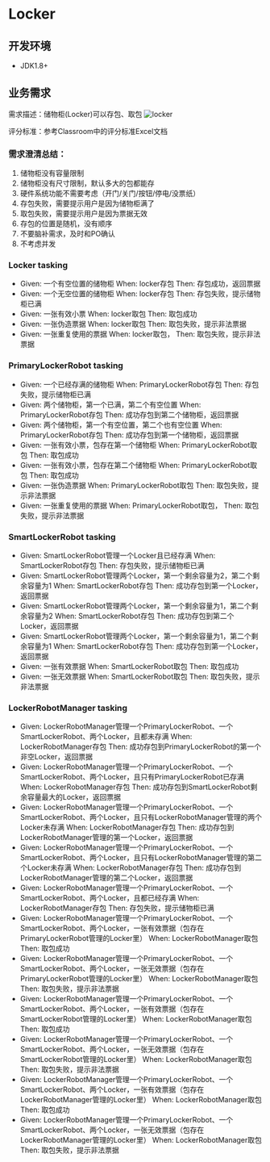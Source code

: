 # Locker

## 开发环境
 - JDK1.8+
 
## 业务需求

需求描述：储物柜(Locker)可以存包、取包
![locker](./locker.png)

评分标准：参考Classroom中的评分标准Excel文档

### 需求澄清总结：
1. 储物柜没有容量限制
2. 储物柜没有尺寸限制，默认多大的包都能存
3. 硬件系统功能不需要考虑（开门/关门/按钮/停电/没票纸）
4. 存包失败，需要提示用户是因为储物柜满了
5. 取包失败，需要提示用户是因为票据无效
6. 存包的位置是随机，没有顺序
7. 不要脑补需求，及时和PO确认
8. 不考虑并发

### Locker tasking
- Given: 一个有空位置的储物柜 When: locker存包 Then: 存包成功，返回票据
- Given: 一个无空位置的储物柜 When: locker存包 Then: 存包失败，提示储物柜已满
- Given: 一张有效小票 When: locker取包 Then: 取包成功
- Given: 一张伪造票据 When: locker取包 Then: 取包失败，提示非法票据
- Given: 一张重复使用的票据 When: locker取包， Then: 取包失败，提示非法票据

### PrimaryLockerRobot tasking
- Given: 一个已经存满的储物柜 When: PrimaryLockerRobot存包 Then: 存包失败，提示储物柜已满
- Given: 两个储物柜，第一个已满，第二个有空位置 When: PrimaryLockerRobot存包 Then: 成功存包到第二个储物柜，返回票据
- Given: 两个储物柜，第一个有空位置，第二个也有空位置 When: PrimaryLockerRobot存包 Then: 成功存包到第一个储物柜，返回票据
- Given: 一张有效小票，包存在第一个储物柜 When: PrimaryLockerRobot取包 Then: 取包成功
- Given: 一张有效小票，包存在第二个储物柜 When: PrimaryLockerRobot取包 Then: 取包成功
- Given: 一张伪造票据 When: PrimaryLockerRobot取包 Then: 取包失败，提示非法票据
- Given: 一张重复使用的票据 When: PrimaryLockerRobot取包， Then: 取包失败，提示非法票据

### SmartLockerRobot tasking
- Given: SmartLockerRobot管理一个Locker且已经存满 When: SmartLockerRobot存包 Then: 存包失败，提示储物柜已满
- Given: SmartLockerRobot管理两个Locker，第一个剩余容量为2，第二个剩余容量为1 When: SmartLockerRobot存包 Then: 成功存包到第一个Locker，返回票据
- Given: SmartLockerRobot管理两个Locker，第一个剩余容量为1，第二个剩余容量为2 When: SmartLockerRobot存包 Then: 成功存包到第二个Locker，返回票据
- Given: SmartLockerRobot管理两个Locker，第一个剩余容量为1，第二个剩余容量为1 When: SmartLockerRobot存包 Then: 成功存包到第一个Locker，返回票据
- Given: 一张有效票据 When: SmartLockerRobot取包 Then: 取包成功
- Given: 一张无效票据 When: SmartLockerRobot取包 Then: 取包失败，提示非法票据

### LockerRobotManager tasking
- Given: LockerRobotManager管理一个PrimaryLockerRobot、一个SmartLockerRobot、两个Locker，且都未存满 When: LockerRobotManager存包 Then: 成功存包到PrimaryLockerRobot的第一个非空Locker，返回票据
- Given: LockerRobotManager管理一个PrimaryLockerRobot、一个SmartLockerRobot、两个Locker，且只有PrimaryLockerRobot已存满 When: LockerRobotManager存包 Then: 成功存包到SmartLockerRobot剩余容量最大的Locker，返回票据
- Given: LockerRobotManager管理一个PrimaryLockerRobot、一个SmartLockerRobot、两个Locker，且只有LockerRobotManager管理的两个Locker未存满 When: LockerRobotManager存包 Then: 成功存包到LockerRobotManager管理的第一个Locker，返回票据
- Given: LockerRobotManager管理一个PrimaryLockerRobot、一个SmartLockerRobot、两个Locker，且只有LockerRobotManager管理的第二个Locker未存满 When: LockerRobotManager存包 Then: 成功存包到LockerRobotManager管理的第二个Locker，返回票据
- Given: LockerRobotManager管理一个PrimaryLockerRobot、一个SmartLockerRobot、两个Locker，且都已经存满 When: LockerRobotManager存包 Then: 存包失败，提示储物柜已满
- Given: LockerRobotManager管理一个PrimaryLockerRobot、一个SmartLockerRobot、两个Locker，一张有效票据（包存在PrimaryLockerRobot管理的Locker里） When: LockerRobotManager取包 Then: 取包成功
- Given: LockerRobotManager管理一个PrimaryLockerRobot、一个SmartLockerRobot、两个Locker，一张无效票据（包存在PrimaryLockerRobot管理的Locker里） When: LockerRobotManager取包 Then: 取包失败，提示非法票据
- Given: LockerRobotManager管理一个PrimaryLockerRobot、一个SmartLockerRobot、两个Locker，一张有效票据（包存在SmartLockerRobot管理的Locker里） When: LockerRobotManager取包 Then: 取包成功
- Given: LockerRobotManager管理一个PrimaryLockerRobot、一个SmartLockerRobot、两个Locker，一张无效票据（包存在SmartLockerRobot管理的Locker里） When: LockerRobotManager取包 Then: 取包失败，提示非法票据
- Given: LockerRobotManager管理一个PrimaryLockerRobot、一个SmartLockerRobot、两个Locker，一张有效票据（包存在LockerRobotManager管理的Locker里） When: LockerRobotManager取包 Then: 取包成功
- Given: LockerRobotManager管理一个PrimaryLockerRobot、一个SmartLockerRobot、两个Locker，一张无效票据（包存在LockerRobotManager管理的Locker里） When: LockerRobotManager取包 Then: 取包失败，提示非法票据

